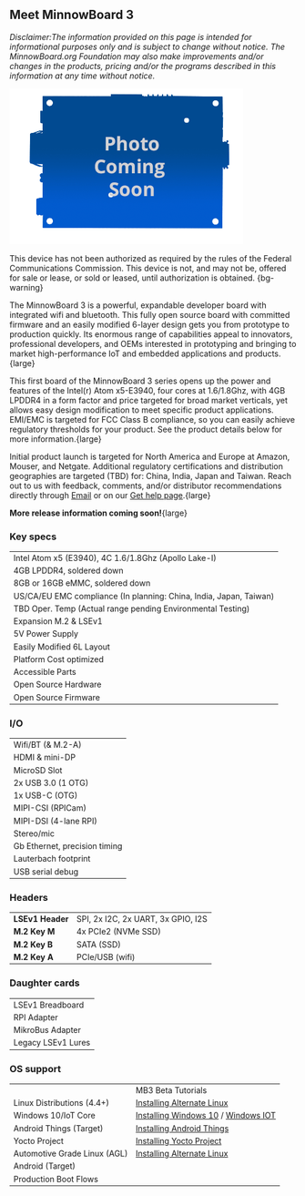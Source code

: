 ## Meet MinnowBoard 3

*Disclaimer:The information provided on this page is intended for informational purposes only and is subject to change without notice. The MinnowBoard.org Foundation may also make improvements and/or changes in the products, pricing and/or the programs described in this information at any time without notice.*

![MinnowBoard 3 - Top](pages/minnowboard-3/board-coming-soon.png)


This device has not been authorized as required by the rules of the Federal
Communications Commission. This device is not, and may not be, offered for 
sale or lease, or sold or leased, until authorization is obtained. {bg-warning}  

The MinnowBoard 3 is a powerful, expandable developer board with integrated
wifi and bluetooth. This fully open source board with committed firmware 
and an easily modified 6-layer design gets you from prototype to production 
quickly. Its enormous range of capabilities appeal to innovators, professional 
developers, and OEMs interested in prototyping and bringing to market 
high-performance IoT and embedded applications and products.{large}

This first board of the MinnowBoard 3 series opens up the power and features 
of the Intel(r) Atom x5-E3940, four cores at 1.6/1.8Ghz, with 4GB LPDDR4 in a 
form factor and price targeted for broad market verticals, yet allows easy design 
modification to meet specific product applications. EMI/EMC is targeted for FCC 
Class B compliance, so you can easily achieve regulatory thresholds for your 
product. See the product details below for more information.{large}

Initial product launch is targeted for North America and Europe at Amazon, 
Mouser, and Netgate. Additional regulatory certifications and distribution geographies are targeted (TBD) for: China, India, Japan and Taiwan. Reach out to us with feedback, comments, and/or distributor 
recommendations directly through [Email](mailto:support@minnowboard.org) or on our [Get help page](https://minnowboard.org/help).{large}

**More release information coming soon!**{large} 



### Key specs
|  |
|----|
| Intel Atom x5 (E3940), 4C 1.6/1.8Ghz (Apollo Lake-I) |
| 4GB LPDDR4, soldered down |
| 8GB or 16GB eMMC, soldered down |
| US/CA/EU EMC compliance (In planning: China, India, Japan, Taiwan) |
| TBD Oper. Temp (Actual range pending Environmental Testing) |
| Expansion M.2 & LSEv1 |
| 5V Power Supply |
| Easily Modified 6L Layout |
| Platform Cost optimized |
| Accessible Parts |
| Open Source Hardware|
| Open Source Firmware |

### I/O
|  |
|----|
| Wifi/BT (& M.2-A) |
| HDMI & mini-DP |
| MicroSD Slot |
| 2x USB 3.0 (1 OTG) |
| 1x USB-C (OTG) |
| MIPI-CSI (RPICam) |
| MIPI-DSI (4-lane RPI) |
| Stereo/mic |
| Gb Ethernet, precision timing |
| Lauterbach footprint |
| USB serial debug |

### Headers
|  |   |
|----|----|
| **LSEv1 Header**  | SPI, 2x I2C, 2x UART, 3x GPIO, I2S |
| **M.2 Key M**  | 4x PCIe2 (NVMe SSD)  |
| **M.2 Key B**  | SATA (SSD) |
| **M.2 Key A**  | PCIe/USB (wifi) |

### Daughter cards
|  |
|----|
| LSEv1 Breadboard |
| RPI Adapter |
| MikroBus Adapter |
| Legacy LSEv1 Lures |

### OS support
|  |   |
|----|----|
|  | MB3 Beta Tutorials |
| Linux Distributions (4.4+) | [Installing Alternate Linux](tutorials/installing-alternate-linux-on-minnowboard-3) |
| Windows 10/IoT Core | [Installing Windows 10](tutorials/installing-windows-iot-on-minnowboard-3) / [Windows IOT](tutorials/installing-windows-10-on-minnowboard-3) |
| Android Things (Target) | [Installing Android Things](tutorials/installing-android-things-on-minnowboard-3) |
| Yocto Project | [Installing Yocto Project](tutorials/installing-yocto-project-on-minnowboard-3) |
| Automotive Grade Linux (AGL) | [Installing Alternate Linux](tutorials/installing-alternate-linux-on-minnowboard-3) |
| Android (Target) | |
| Production Boot Flows| |
